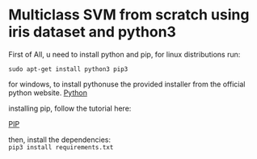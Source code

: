# Multiclass SVM from scratch using iris dataset and python3

First of All, u need to install python and pip, for linux distributions run:  

`sudo apt-get install python3 pip3`

for windows, to install pythonuse the provided installer from the official python website.
[Python](https://www.python.org/downloads/)

installing pip, follow the tutorial here:

[PIP](https://pip.pypa.io/en/stable/installing/)

then, install the dependencies:  
`pip3 install requirements.txt`



